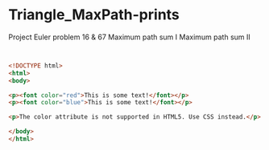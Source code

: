 # Triangle_MaxPath-prints


Project Euler problem 16 & 67
Maximum path sum I
Maximum path sum II


```html


<!DOCTYPE html>
<html>
<body>

<p><font color="red">This is some text!</font></p>
<p><font color="blue">This is some text!</font></p>

<p>The color attribute is not supported in HTML5. Use CSS instead.</p>

</body>
</html>
```




